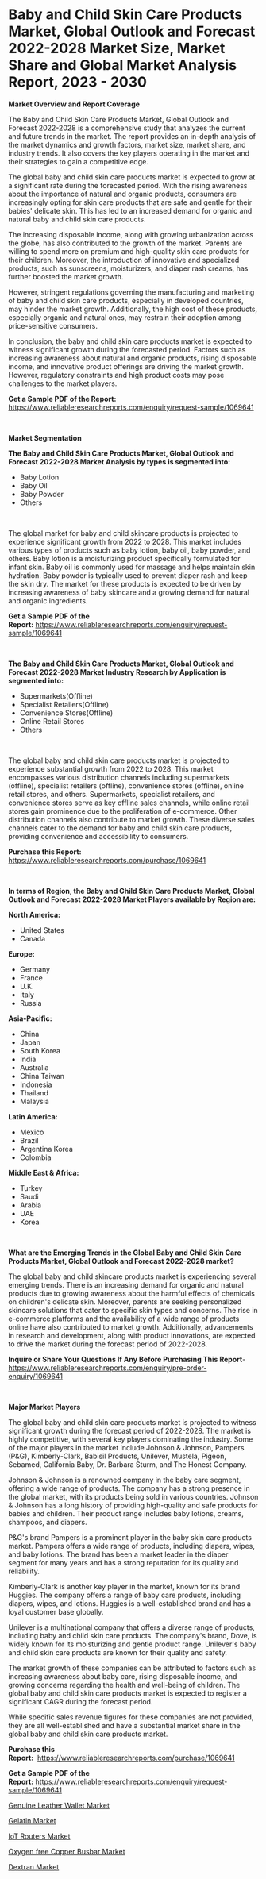 <p><h1>Baby and Child Skin Care Products Market, Global Outlook and Forecast 2022-2028 Market Size, Market Share and Global Market Analysis Report, 2023 - 2030</h1></p><p><strong>Market Overview and Report Coverage</strong></p>
<p><p>The Baby and Child Skin Care Products Market, Global Outlook and Forecast 2022-2028 is a comprehensive study that analyzes the current and future trends in the market. The report provides an in-depth analysis of the market dynamics and growth factors, market size, market share, and industry trends. It also covers the key players operating in the market and their strategies to gain a competitive edge.</p><p>The global baby and child skin care products market is expected to grow at a significant rate during the forecasted period. With the rising awareness about the importance of natural and organic products, consumers are increasingly opting for skin care products that are safe and gentle for their babies' delicate skin. This has led to an increased demand for organic and natural baby and child skin care products.</p><p>The increasing disposable income, along with growing urbanization across the globe, has also contributed to the growth of the market. Parents are willing to spend more on premium and high-quality skin care products for their children. Moreover, the introduction of innovative and specialized products, such as sunscreens, moisturizers, and diaper rash creams, has further boosted the market growth.</p><p>However, stringent regulations governing the manufacturing and marketing of baby and child skin care products, especially in developed countries, may hinder the market growth. Additionally, the high cost of these products, especially organic and natural ones, may restrain their adoption among price-sensitive consumers.</p><p>In conclusion, the baby and child skin care products market is expected to witness significant growth during the forecasted period. Factors such as increasing awareness about natural and organic products, rising disposable income, and innovative product offerings are driving the market growth. However, regulatory constraints and high product costs may pose challenges to the market players.</p></p>
<p><strong>Get a Sample PDF of the Report:</strong> <a href="https://www.reliableresearchreports.com/enquiry/request-sample/1069641">https://www.reliableresearchreports.com/enquiry/request-sample/1069641</a></p>
<p>&nbsp;</p>
<p><strong>Market Segmentation</strong></p>
<p><strong>The Baby and Child Skin Care Products Market, Global Outlook and Forecast 2022-2028 Market Analysis by types is segmented into:</strong></p>
<p><ul><li>Baby Lotion</li><li>Baby Oil</li><li>Baby Powder</li><li>Others</li></ul></p>
<p>&nbsp;</p>
<p><p>The global market for baby and child skincare products is projected to experience significant growth from 2022 to 2028. This market includes various types of products such as baby lotion, baby oil, baby powder, and others. Baby lotion is a moisturizing product specifically formulated for infant skin. Baby oil is commonly used for massage and helps maintain skin hydration. Baby powder is typically used to prevent diaper rash and keep the skin dry. The market for these products is expected to be driven by increasing awareness of baby skincare and a growing demand for natural and organic ingredients.</p></p>
<p><strong>Get a Sample PDF of the Report:</strong>&nbsp;<a href="https://www.reliableresearchreports.com/enquiry/request-sample/1069641">https://www.reliableresearchreports.com/enquiry/request-sample/1069641</a></p>
<p>&nbsp;</p>
<p><strong>The Baby and Child Skin Care Products Market, Global Outlook and Forecast 2022-2028 Market Industry Research by Application is segmented into:</strong></p>
<p><ul><li>Supermarkets(Offline)</li><li>Specialist Retailers(Offline)</li><li>Convenience Stores(Offline)</li><li>Online Retail Stores</li><li>Others</li></ul></p>
<p>&nbsp;</p>
<p><p>The global baby and child skin care products market is projected to experience substantial growth from 2022 to 2028. This market encompasses various distribution channels including supermarkets (offline), specialist retailers (offline), convenience stores (offline), online retail stores, and others. Supermarkets, specialist retailers, and convenience stores serve as key offline sales channels, while online retail stores gain prominence due to the proliferation of e-commerce. Other distribution channels also contribute to market growth. These diverse sales channels cater to the demand for baby and child skin care products, providing convenience and accessibility to consumers.</p></p>
<p><strong>Purchase this Report:</strong>&nbsp; <a href="https://www.reliableresearchreports.com/purchase/1069641">https://www.reliableresearchreports.com/purchase/1069641</a></p>
<p>&nbsp;</p>
<p><strong>In terms of Region, the Baby and Child Skin Care Products Market, Global Outlook and Forecast 2022-2028 Market Players available by Region are:</strong></p>
<p>
    <p> <strong> North America: </strong>
        <ul>
            <li>United States</li>
            <li>Canada</li>
        </ul>
        </p> 
    <p> <strong> Europe: </strong>
        <ul>
            <li>Germany</li>
            <li>France</li>
            <li>U.K.</li>
            <li>Italy</li>
            <li>Russia</li>
        </ul>
        </p> 
    <p> <strong> Asia-Pacific: </strong>
        <ul>
            <li>China</li>
            <li>Japan</li>
            <li>South Korea</li>
            <li>India</li>
            <li>Australia</li>
            <li>China Taiwan</li>
            <li>Indonesia</li>
            <li>Thailand</li>
            <li>Malaysia</li>
        </ul>
        </p> 
    <p> <strong> Latin America: </strong>
        <ul>
            <li>Mexico</li>
            <li>Brazil</li>
            <li>Argentina Korea</li>
            <li>Colombia</li>
        </ul>
        </p> 
    <p> <strong> Middle East & Africa: </strong>
        <ul>
            <li>Turkey</li>
            <li>Saudi</li>
            <li>Arabia</li>
            <li>UAE</li>
            <li>Korea</li>
        </ul>
    </p>
    </p>
<p>&nbsp;</p>
<p><strong>What are the Emerging Trends in the Global Baby and Child Skin Care Products Market, Global Outlook and Forecast 2022-2028 market?</strong></p>
<p><p>The global baby and child skincare products market is experiencing several emerging trends. There is an increasing demand for organic and natural products due to growing awareness about the harmful effects of chemicals on children's delicate skin. Moreover, parents are seeking personalized skincare solutions that cater to specific skin types and concerns. The rise in e-commerce platforms and the availability of a wide range of products online have also contributed to market growth. Additionally, advancements in research and development, along with product innovations, are expected to drive the market during the forecast period of 2022-2028.</p></p>
<p><strong>Inquire or Share Your Questions If Any Before Purchasing This Report</strong>- <a href="https://www.reliableresearchreports.com/enquiry/pre-order-enquiry/1069641">https://www.reliableresearchreports.com/enquiry/pre-order-enquiry/1069641</a></p>
<p>&nbsp;</p>
<p><strong>Major Market Players</strong></p>
<p><p>The global baby and child skin care products market is projected to witness significant growth during the forecast period of 2022-2028. The market is highly competitive, with several key players dominating the industry. Some of the major players in the market include Johnson & Johnson, Pampers (P&G), Kimberly-Clark, Babisil Products, Unilever, Mustela, Pigeon, Sebamed, California Baby, Dr. Barbara Sturm, and The Honest Company.</p><p>Johnson & Johnson is a renowned company in the baby care segment, offering a wide range of products. The company has a strong presence in the global market, with its products being sold in various countries. Johnson & Johnson has a long history of providing high-quality and safe products for babies and children. Their product range includes baby lotions, creams, shampoos, and diapers.</p><p>P&G's brand Pampers is a prominent player in the baby skin care products market. Pampers offers a wide range of products, including diapers, wipes, and baby lotions. The brand has been a market leader in the diaper segment for many years and has a strong reputation for its quality and reliability.</p><p>Kimberly-Clark is another key player in the market, known for its brand Huggies. The company offers a range of baby care products, including diapers, wipes, and lotions. Huggies is a well-established brand and has a loyal customer base globally.</p><p>Unilever is a multinational company that offers a diverse range of products, including baby and child skin care products. The company's brand, Dove, is widely known for its moisturizing and gentle product range. Unilever's baby and child skin care products are known for their quality and safety.</p><p>The market growth of these companies can be attributed to factors such as increasing awareness about baby care, rising disposable income, and growing concerns regarding the health and well-being of children. The global baby and child skin care products market is expected to register a significant CAGR during the forecast period.</p><p>While specific sales revenue figures for these companies are not provided, they are all well-established and have a substantial market share in the global baby and child skin care products market.</p></p>
<p><strong>Purchase this Report:</strong>&nbsp;&nbsp;<a href="https://www.reliableresearchreports.com/purchase/1069641">https://www.reliableresearchreports.com/purchase/1069641</a></p>
<p></p>
<p><strong>Get a Sample PDF of the Report:</strong>&nbsp;<a href="https://www.reliableresearchreports.com/enquiry/request-sample/1069641">https://www.reliableresearchreports.com/enquiry/request-sample/1069641</a></p>
<p><p><a href="https://www.linkedin.com/pulse/genuine-leather-wallet-market-research-report-provides-thorough-4xfwf/">Genuine Leather Wallet Market</a></p><p><a href="https://medium.com/@markuspagac2023/gelatin-market-size-growth-forecast-2023-2030-0e5b45aaee72">Gelatin Market</a></p><p><a href="https://www.reportprime.com/iot-routers-r4183">IoT Routers Market</a></p><p><a href="https://www.reportprime.com/oxygen-free-copper-busbar-r4184">Oxygen free Copper Busbar Market</a></p><p><a href="https://medium.com/@joannebell6556/dextran-market-size-growth-forecast-2023-2030-3fd330eb4c30">Dextran Market</a></p></p>